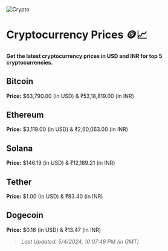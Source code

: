 
![Crypto](https://www.techguide.com.au/wp-content/uploads/2020/11/crypto3.jpeg)

# Cryptocurrency Prices 🪙📈

#### Get the latest cryptocurrency prices in USD and INR for top 5 cryptocurrencies.

## Bitcoin

**Price:** $63,790.00 (in USD) & ₹53,18,819.00 (in INR)

## Ethereum

**Price:** $3,119.00 (in USD) & ₹2,60,063.00 (in INR)

## Solana

**Price:** $146.19 (in USD) & ₹12,189.21 (in INR)

## Tether

**Price:** $1.00 (in USD) & ₹83.40 (in INR)

## Dogecoin

**Price:** $0.16 (in USD) & ₹13.47 (in INR)

> _Last Updated: 5/4/2024, 10:07:48 PM (in GMT)_
